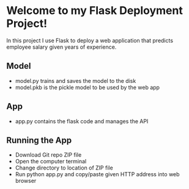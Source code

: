 # Welcome to my Flask Deployment Project!

In this project I use Flask to deploy a web application that predicts employee salary given years of experience.

## Model

- model.py trains and saves the model to the disk
- model.pkb is the pickle model to be used by the web app

## App

- app.py contains the flask code and manages the API

## Running the App

- Download Git repo ZIP file
- Open the computer terminal
- Change directory to location of ZIP file
- Run python app.py and copy/paste given HTTP address into web browser

